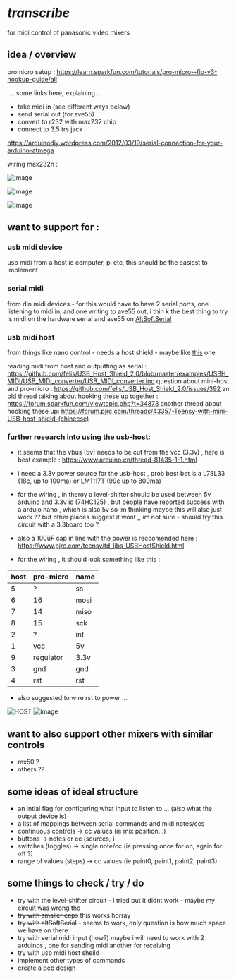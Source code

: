 # _transcribe_
for midi control of panasonic video mixers

## idea / overview

promicro setup : https://learn.sparkfun.com/tutorials/pro-micro--fio-v3-hookup-guide/all

.... some links here, explaining ...

- take midi in (see different ways below)
- send serial out (for ave55)
- convert to r232 with max232 chip
- connect to 3.5 trs jack

https://arduinodiy.wordpress.com/2012/03/19/serial-connection-for-your-arduino-atmega

wiring max232n : 

![image](https://user-images.githubusercontent.com/12017938/71274322-665fc980-2354-11ea-928c-a6fc264001fb.png)

![image](https://user-images.githubusercontent.com/12017938/71275155-a030d000-2354-11ea-98e1-16ea6839eb72.png)

![image](https://user-images.githubusercontent.com/12017938/71278010-b6d82680-2356-11ea-99df-124c4aaaf7f1.png)

## want to support for : 

### usb midi device

usb midi from a host ie computer, pi etc, this should be the easiest to implement

### serial midi

from din midi devices - for this would have to have 2 serial ports, one listening to midi in, and one writing to ave55 out, i thin k the best thing to try is midi on the hardware serial and ave55 on [AltSoftSerial](https://www.pjrc.com/teensy/td_libs_AltSoftSerial.html)

### usb midi host

from things like nano control - needs a host shield - maybe like [this](https://www.aliexpress.com/item/32942427334.html) one : 

reading midi from host and outputting as serial : https://github.com/felis/USB_Host_Shield_2.0/blob/master/examples/USBH_MIDI/USB_MIDI_converter/USB_MIDI_converter.ino
question about mini-host and pro-micro : https://github.com/felis/USB_Host_Shield_2.0/issues/392
an old thread talking about hooking these up together : https://forum.sparkfun.com/viewtopic.php?t=34873
another thread about hooking these up: https://forum.pjrc.com/threads/43357-Teensy-with-mini-USB-host-shield-(chineese)

### further research into using the usb-host:

- it seems that the vbus (5v) needs to be cut from the vcc (3.3v) , here is best example : https://www.arduino.cn/thread-81435-1-1.html
- i need a 3.3v power source for the usb-host , prob best bet is a L78L33 (18c, up to 100ma) or LM1117T (99c up to 800ma)
- for the wiring , in theroy a level-shifter should be used between 5v arduino and 3.3v ic (74HC125) , but people have reported success with a arduio nano , which is also 5v so im thinking maybe this will also just work ?? but other places suggest it wont ,, im not sure - should try this circuit with a 3.3board too ?
- also a 100uF cap in line with the power is reccomended here : https://www.pjrc.com/teensy/td_libs_USBHostShield.html

- for the wiring , it should look something like this :

host | pro-micro | name
--- | --- | ---
5 | ? | ss
6 | 16 | mosi
7 | 14 | miso
8 | 15 | sck
2 | ? | int
1 | vcc | 5v
9 | regulator | 3.3v
3 | gnd | gnd
4 | rst | rst

- also suggested to wire rst to power ... 

![HOST](https://user-images.githubusercontent.com/12017938/71743665-6a680d00-2e65-11ea-9b93-f5de6802a3c6.JPG)
![image](https://user-images.githubusercontent.com/12017938/71743326-933bd280-2e64-11ea-9e26-02f71ec2c89f.png)

## want to also support other mixers with similar controls

- mx50 ?
- others ??

## some ideas of ideal structure

- an intial flag for configuring what input to listen to ... (also what the output device is)
- a list of mappings between serial commands and midi notes/ccs
- continuous controls -> cc values (ie mix position...)
- buttons -> notes or cc (sources, )
- switches (toggles) -> single note/cc (ie pressing once for on, again for off ?)
- range of values (steps) -> cc values (ie paint0, paint1, paint2, paint3)

## some things to check / try / do

- try with the level-shifter circuit - i tried but it didnt work - maybe my circuit was wrong tho
- ~~try with smaller caps~~ this works horray
- ~~try with altSoftSerial~~ - seems to work, only question is how much space we have on there
- try with serial midi input (how?) maybe i will need to work with 2 arduinos , one for sending midi another for receiving
- try with usb midi host sheild
- implement other types of commands
- create a pcb design
